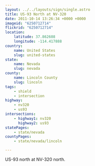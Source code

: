```yaml
---
layout: ../../layouts/sign/single.astro
title: US-93 North at NV-320
date: 2011-10-14 13:26:34 +0000 +0000
imageid: "6250712714"
flickrid: "6250712714"
location:
    latitude: 37.862608
    longitude: -114.417888
country:
    name: United States
    slug: united-states
state:
    name: Nevada
    slug: nevada
county:
    name: Lincoln County
    slug: lincoln
tags:
    - shield
    - intersection
highway:
    - nv320
    - us93
intersections:
    - highway1: nv320
      highway2: us93
statePages:
    - state/nevada
countyPages:
    - state/nevada/lincoln

---
```

US-93 north at NV-320 north.